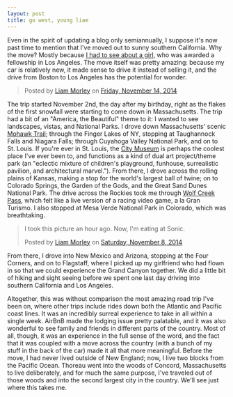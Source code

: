 ```yaml
---
layout: post
title: go west, young liam
---
```


Even in the spirit of updating a blog only semiannually, I suppose it's now past time to mention that I've moved out to sunny southern California. Why the move? Mostly because [I had to see about a girl](https://www.youtube.com/watch?v=zoPT4p1Iwg4), who was awarded a fellowship in Los Angeles. The move itself was pretty amazing: because my car is relatively new, it made sense to drive it instead of selling it, and the drive from Boston to Los Angeles has the potential for wonder.

<div id="fb-root"></div><script>(function(d, s, id) {  var js, fjs = d.getElementsByTagName(s)[0];  if (d.getElementById(id)) return;  js = d.createElement(s); js.id = id;  js.src = "//connect.facebook.net/en_US/sdk.js#xfbml=1&version=v2.3";  fjs.parentNode.insertBefore(js, fjs);}(document, 'script', 'facebook-jssdk'));</script><div class="fb-post" data-href="https://www.facebook.com/29101379/posts/822144833292/" data-width="500"><div class="fb-xfbml-parse-ignore"><blockquote cite="https://www.facebook.com/29101379/posts/822144833292/">Posted by <a href="https://www.facebook.com/liam.morley">Liam Morley</a> on&nbsp;<a href="https://www.facebook.com/29101379/posts/822144833292/">Friday, November 14, 2014</a></blockquote></div></div>

The trip started November 2nd, the day after my birthday, right as the flakes of the first snowfall were starting to come down in Massachusetts. The trip had a bit of an "America, the Beautiful" theme to it: I wanted to see landscapes, vistas, and National Parks. I drove down Massachusetts' scenic [Mohawk Trail](https://en.wikipedia.org/wiki/Mohawk_Trail); through the Finger Lakes of NY, stopping at Taughannock Falls and Niagara Falls; through Cuyahoga Valley National Park, and on to St. Louis. If you're ever in St. Louis, the [City Museum](http://www.citymuseum.org/) is perhaps the coolest place I've ever been to, and functions as a kind of dual art project/theme park (an "eclectic mixture of children's playground, funhouse, surrealistic pavilion, and architectural marvel."). From there, I drove across the rolling plains of Kansas, making a stop for the world's largest ball of twine; on to Colorado Springs, the Garden of the Gods, and the Great Sand Dunes National Park. The drive across the Rockies took me through [Wolf Creek Pass](https://en.wikipedia.org/wiki/Wolf_Creek_Pass), which felt like a live version of a racing video game, a la Gran Turismo. I also stopped at Mesa Verde National Park in Colorado, which was breathtaking.

<div id="fb-root"></div><script>(function(d, s, id) {  var js, fjs = d.getElementsByTagName(s)[0];  if (d.getElementById(id)) return;  js = d.createElement(s); js.id = id;  js.src = "//connect.facebook.net/en_US/sdk.js#xfbml=1&version=v2.3";  fjs.parentNode.insertBefore(js, fjs);}(document, 'script', 'facebook-jssdk'));</script><div class="fb-post" data-href="https://www.facebook.com/photo.php?fbid=820941574632&amp;set=a.822115616842.1073741829.29101379&amp;type=1" data-width="500"><div class="fb-xfbml-parse-ignore"><blockquote cite="https://www.facebook.com/photo.php?fbid=820941574632&amp;set=a.822115616842.1073741829.29101379&amp;type=1"><p>I took this picture an hour ago. Now, I&#039;m eating at Sonic.</p>Posted by <a href="https://www.facebook.com/liam.morley">Liam Morley</a> on&nbsp;<a href="https://www.facebook.com/photo.php?fbid=820941574632&amp;set=a.822115616842.1073741829.29101379&amp;type=1">Saturday, November 8, 2014</a></blockquote></div></div>

From there, I drove into New Mexico and Arizona, stopping at the Four Corners, and on to Flagstaff, where I picked up my girlfriend who had flown in so that we could experience the Grand Canyon together. We did a little bit of hiking and sight seeing before we spent one last day driving into southern California and Los Angeles.

Altogether, this was without comparison the most amazing road trip I've been on, where other trips include rides down both the Atlantic and Pacific coast lines. It was an incredibly surreal experience to take in all within a single week. AirBnB made the lodging issue pretty palatable, and it was also wonderful to see family and friends in different parts of the country. Most of all, though, it was an experience in the full sense of the word, and the fact that it was coupled with a move across the country (with a bunch of my stuff in the back of the car) made it all that more meaningful. Before the move, I had never lived outside of New England; now, I live two blocks from the Pacific Ocean. Thoreau went into the woods of Concord, Massachusetts to live deliberately, and for much the same purpose, I've traveled out of those woods and into the second largest city in the country. We'll see just where this takes me.